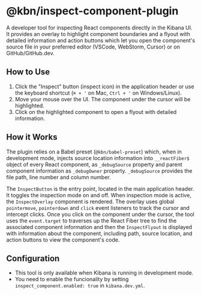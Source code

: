 # @kbn/inspect-component-plugin

A developer tool for inspecting React components directly in the Kibana UI. It provides an overlay to highlight component boundaries and a flyout with detailed information and action buttons which let you open the component's source file in your preferred editor (VSCode, WebStorm, Cursor) or on GitHub/GitHub.dev.

## How to Use

1. Click the "Inspect" button (inspect icon) in the application header or use the keyboard shortcut (`⌘ + '` on Mac, `Ctrl + '` on Windows/Linux).
2. Move your mouse over the UI. The component under the cursor will be highlighted.
3. Click on the highlighted component to open a flyout with detailed information.

## How it Works

The plugin relies on a Babel preset (`@kbn/babel-preset`) which, when in development mode, injects source location information into `__reactFiber$` object of every React component, as `_debugSource` property and parent component information as `_debugOwner` property. `_debugSource` provides the file path, line number and column number.

The `InspectButton` is the entry point, located in the main application header. It toggles the inspection mode on and off. When inspection mode is active, the `InspectOverlay` component is rendered. The overlay uses global `pointermove`, `pointerdown` and `click` event listeners to track the cursor and intercept clicks. Once you click on the component under the cursor, the tool uses the `event.target` to traverses up the React Fiber tree to find the associated component information and then the `InspectFlyout` is displayed with information about the component, including path, source location, and action buttons to view the component's code.

## Configuration

- This tool is only available when Kibana is running in development mode.
- You need to enable the funcionality by setting `inspect_component.enabled: true` in `kibana.dev.yml`.
